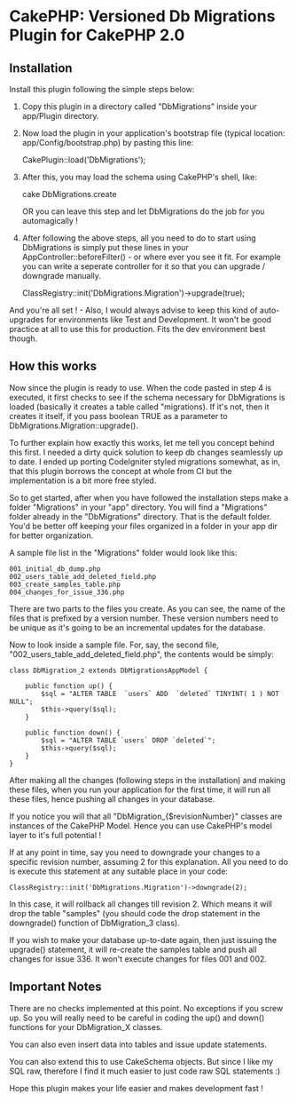 CakePHP: Versioned Db Migrations Plugin for CakePHP 2.0
============================================================

Installation
-------------------------------------------------------
Install this plugin following the simple steps below:

1. Copy this plugin in a directory called "DbMigrations" inside your app/Plugin directory.

2. Now load the plugin in your application's bootstrap file (typical location: app/Config/bootstrap.php)
by pasting this line:

	CakePlugin::load('DbMigrations');

3. After this, you may load the schema using CakePHP's shell, like:

	cake DbMigrations.create

	OR you can leave this step and let DbMigrations do the job for you automagically !

4. After following the above steps, all you need to do to start using DbMigrations is simply put these
lines in your AppController::beforeFilter() - or where ever you see it fit.
For example you can write a seperate controller for it so that you can upgrade / downgrade manually.

	ClassRegistry::init('DbMigrations.Migration')->upgrade(true);

And you're all set ! - Also, I would always advise to keep this kind of auto-upgrades for environments like Test and Development.
It won't be good practice at all to use this for production. Fits the dev environment best though.


How this works
-------------------------------------------------------
Now since the plugin is ready to use. When the code pasted in step 4 is executed, it first checks to see
if the schema necessary for DbMigrations is loaded (basically it creates a table called "migrations).
If it's not, then it creates it itself, if you pass boolean TRUE as a parameter to
DbMigrations.Migration::upgrade().

To further explain how exactly this works, let me tell you concept behind this first. I needed a dirty
quick solution to keep db changes seamlessly up to date. I ended up porting CodeIgniter styled migrations
somewhat, as in, that this plugin borrows the concept at whole from CI but the implementation is a bit more
free styled.

So to get started, after when you have followed the installation steps make a folder "Migrations" in your
"app" directory. You will find a "Migrations" folder already in the "DbMigrations" directory. That is the
default folder. You'd be better off keeping your files organized in a folder in your app dir for better
organization.

A sample file list in the "Migrations" folder would look like this:

	001_initial_db_dump.php
	002_users_table_add_deleted_field.php
	003_create_samples_table.php
	004_changes_for_issue_336.php

There are two parts to the files you create. As you can see, the name of the files that is prefixed by a
version number. These version numbers need to be unique as it's going to be an incremental updates for
the database.

Now to look inside a sample file. For, say, the second file, "002_users_table_add_deleted_field.php", the
contents would be simply:


	class DbMigration_2 extends DbMigrationsAppModel {

		public function up() {
			$sql = "ALTER TABLE  `users` ADD  `deleted` TINYINT( 1 ) NOT NULL";
			$this->query($sql);
		}

		public function down() {
			$sql = "ALTER TABLE `users` DROP `deleted`";
			$this->query($sql);
		}
	}


After making all the changes (following steps in the installation) and making these files, when you run your
application for the first time, it will run all these files, hence pushing all changes in your database.

If you notice you will that all "DbMigration_{$revisionNumber}" classes are instances of the CakePHP Model.
Hence you can use CakePHP's model layer to it's full potential !

If at any point in time, say you need to downgrade your changes to a specific revision number, assuming 2
for this explanation. All you need to do is execute this statement at any suitable place in your code:

	ClassRegistry::init('DbMigrations.Migration')->downgrade(2);

In this case, it will rollback all changes till revision 2. Which means it will drop the table "samples"
(you should code the drop statement in the downgrade() function of DbMigration_3 class).

If you wish to make your database up-to-date again, then just issuing the upgrade() statement, it will
re-create the samples table and push all changes for issue 336. It won't execute changes for files
001 and 002.

Important Notes
-------------------------------------------------------

There are no checks implemented at this point. No exceptions if you screw up. So you will really need
to be careful in coding the up() and down() functions for your DbMigration_X classes.

You can also even insert data into tables and issue update statements.

You can also extend this to use CakeSchema objects. But since I like my SQL raw, therefore I find it
much easier to just code raw SQL statements :)


Hope this plugin makes your life easier and makes development fast !
